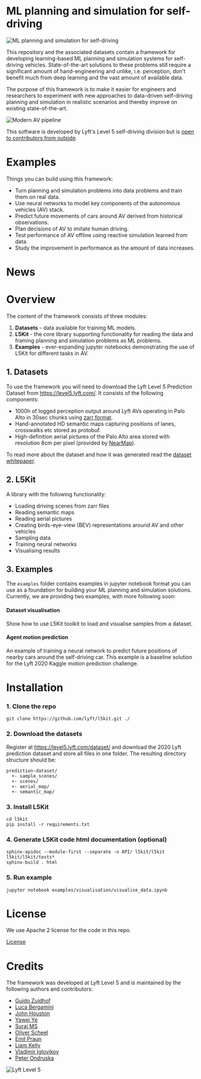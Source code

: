 ML planning and simulation for self-driving
===

![ML planning and simulation for self-driving](/images/av.jpg)

This repository and the associated datasets contain a framework for developing learning-based ML planning and simulation systems for self-driving vehicles. State-of-the-art solutions to these problems still require a significant amount of hand-engineering and unlike, i.e. perception, don't benefit much from deep learning and the vast amount of available data.

The purpose of this framework is to make it easier for engineers and researchers to experiment with new approaches to data-driven self-driving planning and simulation in realistic scenarios and thereby improve on existing state-of-the-art.

![Modern AV pipeline](/images/pipeline.png)

This software is developed by Lyft's Level 5 self-driving division but is [open to contributors from outside](how_to_contribute.md).

# Examples
Things you can build using this framework:
* Turn planning and simulation problems into data problems and train them on real data.
* Use neural networks to model key components of the autonomous vehicles (AV) stack.
* Predict future movements of cars around AV derived from historical observations.
* Plan decisions of AV to imitate human driving.
* Test performance of AV offline using reactive simulation learned from data.
* Study the improvement in performance as the amount of data increases.

# News

# Overview
The content of the framework consists of three modules:
1. **Datasets** - data available for training ML models.
2. **L5Kit** - the core library supporting functionality for reading the data and framing planning and simulation problems as ML problems.
3. **Examples** - ever-expanding jupyter notebooks demonstrating the use of L5Kit for different tasks in AV.

## 1. Datasets
To use the framework you will need to download the Lyft Level 5 Prediction Dataset from https://level5.lyft.com/.
It consists of the following components:
* 1000h of logged perception output around Lyft AVs operating in Palo Alto in 30sec chunks using [zarr format](data_format.md).
* Hand-annotated HD semantic maps capturing positions of lanes, crosswalks etc stored as protobuf.
* High-definition aerial pictures of the Palo Alto area stored with resolution 8cm per pixel (provided by [NearMap](https://www.nearmap.com/)).

To read more about the dataset and how it was generated read the [dataset whitepaper](https://level5.lyft.com/).

## 2. L5Kit
A library with the following functionality:
- Loading driving scenes from zarr files
- Reading semantic maps
- Reading aerial pictures
- Creating birds-eye-view (BEV) representations around AV and other vehicles
- Sampling data
- Training neural networks
- Visualising results

## 3. Examples
The `examples` folder contains examples in jupyter notebook format you can use as a foundation for building your ML planning and simulation solutions. Currently, we are providing two examples, with more following soon:

#### Dataset visualisation
Show how to use L5Kit toolkit to load and visualise samples from a dataset.

#### Agent motion prediction
An example of training a neural network to predict future positions of nearby cars around the self-driving car. This example is a baseline solution for the Lyft 2020 Kaggle motion prediction challenge.

# Installation
### 1. Clone the repo
```shell
git clone https://github.com/lyft/l5kit.git ./
```

### 2. Download the datasets
Register at https://level5.lyft.com/dataset/ and download the 2020 Lyft prediction dataset and store all files in one folder.
The resulting directory structure should be:
```
prediction-dataset/
  +- sample_scenes/
  +- scenes/
  +- aerial_map/
  +- semantic_map/
```

### 3. Install L5Kit
```shell
cd l5kit
pip install -r requirements.txt
```

### 4. Generate L5Kit code html documentation (optional)
```shell
sphinx-apidoc --module-first --separate -o API/ l5kit/l5kit l5kit/l5kit/tests*
sphinx-build . html
```

### 5. Run example
```shell
jupyter notebook examples/visualisation/visualise_data.ipynb
```

# License
We use Apache 2 license for the code in this repo.

[License](LICENSE)

# Credits
The framework was developed at Lyft Level 5 and is maintained by the following authors and contributors:
* [Guido Zuidhof](https://www.linkedin.com/in/guido-zuidhof-377b6947/)
* [Luca Bergamini](https://www.linkedin.com/in/luca-bergamini-61a510182/)
* [John Houston](https://www.linkedin.com/in/joust/)
* [Yawei Ye](https://www.linkedin.com/in/yawei-ye-b76249b1/)
* [Suraj MS](https://www.linkedin.com/in/suraj-m-s-7896b9126/)
* [Oliver Scheel](https://www.linkedin.com/in/oliver-scheel-98a048176/)
* [Emil Praun](https://www.linkedin.com/in/emil-praun-7597152/)
* [Liam Kelly](https://www.linkedin.com/in/liam-kelly-83089435/)
* [Vladimir Iglovikov](https://www.linkedin.com/in/iglovikov/)
* [Peter Ondruska](https://www.linkedin.com/in/pondruska/)

![Lyft Level 5](/images/lyft.jpg)
